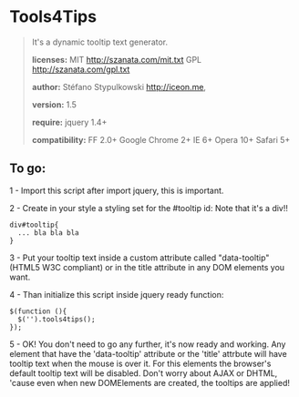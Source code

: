 ﻿Tools4Tips
==========
                                          
>It's a dynamic tooltip text generator.
>
>**licenses:**
>MIT <http://szanata.com/mit.txt>
>GPL <http://szanata.com/gpl.txt>
>
>**author:** Stéfano Stypulkowski <http://iceon.me>,
>
>**version:** 1.5
>
>**require:** jquery 1.4+
>
>**compatibility:**
>FF 2.0+
>Google Chrome 2+
>IE 6+
>Opera 10+
>Safari 5+

To go:
------

1 - Import this script after import jquery, this is important.

2 - Create in your style a styling set for the #tooltip id:
Note that it's a div!!

    div#tooltip{
      ... bla bla bla
    }

3 - Put your tooltip text inside a custom attribute called "data-tooltip" 
(HTML5 W3C compliant) or in the title attribute in any DOM elements you want.
   
4 - Than initialize this script inside jquery ready function:

    $(function (){
      $('').tools4tips();     
    });

5 - OK! You don't need to go any further, it's now ready and working.
Any element that have the 'data-tooltip' attribute or the 'title' attrbute 
will have tooltip text when the mouse is over it.
For this elements the browser's default tooltip text will be disabled.
Don't worry about AJAX or DHTML, 'cause even when new DOMElements are created,
the tooltips are applied!